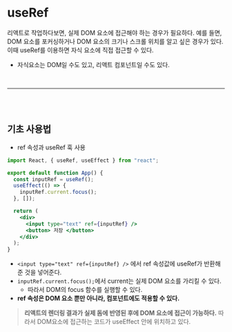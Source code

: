 # useRef

리액트로 작업하다보면, 실제 DOM 요소에 접근해야 하는 경우가 필요하다. 예를 들면, DOM 요소를 포커싱하거나 DOM 요소의 크기나 스크롤 위치를 알고 싶은 경우가 있다. 이때 useRef를 이용하면 자식 요소에 직접 접근할 수 있다.

- 자식요소는 DOM일 수도 있고, 리액트 컴포넌트일 수도 있다.

<br>
<hr>
<br>
<br>

## 기초 사용법

- ref 속성과 useRef 훅 사용

```jsx
import React, { useRef, useEffect } from "react";

export default function App() {
  const inputRef = useRef();
  useEffect(() => {
    inputRef.current.focus();
  }, []);

  return (
    <div>
      <input type="text" ref={inputRef} />
      <button> 저장 </button>
    </div>
  );
}
```

- `<input type="text" ref={inputRef} />` 에서 ref 속성값에 useRef가 반환해준 것을 넣어준다.
- `inputRef.current.focus();`에서 current는 실제 DOM 요소를 가리킬 수 있다.
  - 따라서 DOM의 focus 함수를 실행할 수 있다.
- **ref 속성은 DOM 요소 뿐만 아니라, 컴포넌트에도 적용할 수 있다.**

> **리액트의 렌더링 결과가 실제 돔에 반영된 후에 DOM 요소에 접근이 가능하다.**
> 따라서 DOM요소에 접근하는 코드가 useEffect 안에 위치하고 있다.
